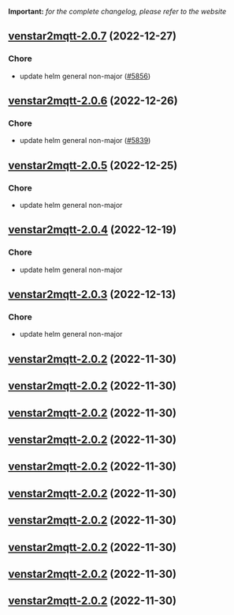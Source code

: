 **Important:**
*for the complete changelog, please refer to the website*




## [venstar2mqtt-2.0.7](https://github.com/truecharts/charts/compare/venstar2mqtt-2.0.6...venstar2mqtt-2.0.7) (2022-12-27)

### Chore

- update helm general non-major ([#5856](https://github.com/truecharts/charts/issues/5856))
  
  


## [venstar2mqtt-2.0.6](https://github.com/truecharts/charts/compare/venstar2mqtt-2.0.5...venstar2mqtt-2.0.6) (2022-12-26)

### Chore

- update helm general non-major ([#5839](https://github.com/truecharts/charts/issues/5839))
  
  


## [venstar2mqtt-2.0.5](https://github.com/truecharts/charts/compare/venstar2mqtt-2.0.4...venstar2mqtt-2.0.5) (2022-12-25)

### Chore

- update helm general non-major
  
  


## [venstar2mqtt-2.0.4](https://github.com/truecharts/charts/compare/venstar2mqtt-2.0.3...venstar2mqtt-2.0.4) (2022-12-19)

### Chore

- update helm general non-major
  
  


## [venstar2mqtt-2.0.3](https://github.com/truecharts/charts/compare/venstar2mqtt-2.0.2...venstar2mqtt-2.0.3) (2022-12-13)

### Chore

- update helm general non-major
  
  


## [venstar2mqtt-2.0.2](https://github.com/truecharts/charts/compare/venstar2mqtt-2.0.1...venstar2mqtt-2.0.2) (2022-11-30)




## [venstar2mqtt-2.0.2](https://github.com/truecharts/charts/compare/venstar2mqtt-2.0.1...venstar2mqtt-2.0.2) (2022-11-30)




## [venstar2mqtt-2.0.2](https://github.com/truecharts/charts/compare/venstar2mqtt-2.0.1...venstar2mqtt-2.0.2) (2022-11-30)




## [venstar2mqtt-2.0.2](https://github.com/truecharts/charts/compare/venstar2mqtt-2.0.1...venstar2mqtt-2.0.2) (2022-11-30)




## [venstar2mqtt-2.0.2](https://github.com/truecharts/charts/compare/venstar2mqtt-2.0.1...venstar2mqtt-2.0.2) (2022-11-30)




## [venstar2mqtt-2.0.2](https://github.com/truecharts/charts/compare/venstar2mqtt-2.0.1...venstar2mqtt-2.0.2) (2022-11-30)




## [venstar2mqtt-2.0.2](https://github.com/truecharts/charts/compare/venstar2mqtt-2.0.1...venstar2mqtt-2.0.2) (2022-11-30)




## [venstar2mqtt-2.0.2](https://github.com/truecharts/charts/compare/venstar2mqtt-2.0.1...venstar2mqtt-2.0.2) (2022-11-30)




## [venstar2mqtt-2.0.2](https://github.com/truecharts/charts/compare/venstar2mqtt-2.0.1...venstar2mqtt-2.0.2) (2022-11-30)




## [venstar2mqtt-2.0.2](https://github.com/truecharts/charts/compare/venstar2mqtt-2.0.1...venstar2mqtt-2.0.2) (2022-11-30)


